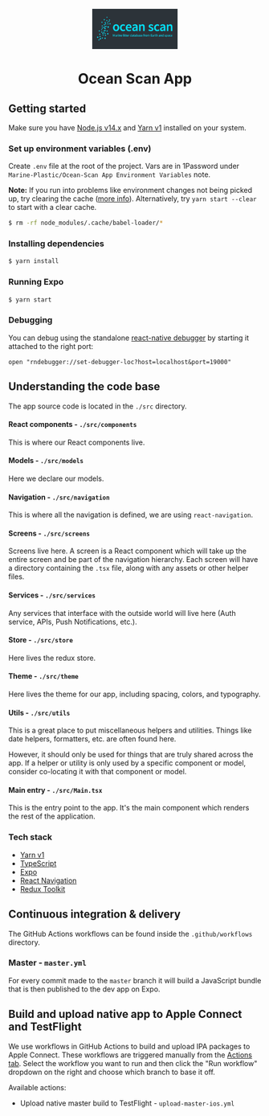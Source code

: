 <p align="center">
  <img src="src/assets/images/icon_w_background.png" height="80" />
</p>
<h1 align="center">Ocean Scan App</h1>

## Getting started

Make sure you have [Node.js v14.x](https://nodejs.org/en/download/) and [Yarn v1](https://classic.yarnpkg.com/en/docs/install) installed on your system.

### Set up environment variables (.env)

Create `.env` file at the root of the project. Vars are in 1Password under `Marine-Plastic/Ocean-Scan App Environment Variables` note.

**Note:** If you run into problems like environment changes not being picked up, try clearing the cache ([more info](https://github.com/tusbar/babel-plugin-dotenv-import#caveats)). Alternatively, try `yarn start --clear` to start with a clear cache.

```bash
$ rm -rf node_modules/.cache/babel-loader/*
```

### Installing dependencies

```bash
$ yarn install
```

### Running Expo

```bash
$ yarn start
```

### Debugging

You can debug using the standalone [react-native debugger](https://github.com/jhen0409/react-native-debugger) by starting it attached to the right port:

```
open "rndebugger://set-debugger-loc?host=localhost&port=19000"
```

## Understanding the code base

The app source code is located in the `./src` directory.

#### React components - `./src/components`

This is where our React components live.

#### Models - `./src/models`

Here we declare our models.

#### Navigation - `./src/navigation`

This is where all the navigation is defined, we are using `react-navigation`.

#### Screens - `./src/screens`

Screens live here. A screen is a React component which will take up the entire screen and be part of the navigation hierarchy. Each screen will have a directory containing the `.tsx` file, along with any assets or other helper files.

#### Services - `./src/services`

Any services that interface with the outside world will live here (Auth service, APIs, Push Notifications, etc.).

#### Store - `./src/store`

Here lives the redux store.

#### Theme - `./src/theme`

Here lives the theme for our app, including spacing, colors, and typography.

#### Utils - `./src/utils`

This is a great place to put miscellaneous helpers and utilities. Things like date helpers, formatters, etc. are often found here.

However, it should only be used for things that are truly shared across the app. If a helper or utility is only used by a specific component or model, consider co-locating it with that component or model.

#### Main entry - `./src/Main.tsx`

This is the entry point to the app. It's the main component which renders the rest of the application.

### Tech stack

- [Yarn v1](https://classic.yarnpkg.com/)
- [TypeScript](https://www.typescriptlang.org/)
- [Expo](https://docs.expo.io/)
- [React Navigation](https://reactnavigation.org/)
- [Redux Toolkit](https://redux-toolkit.js.org/)

## Continuous integration & delivery

The GitHub Actions workflows can be found inside the `.github/workflows` directory.

### Master - `master.yml`

For every commit made to the `master` branch it will build a JavaScript bundle that is then published to the dev app on Expo.

## Build and upload native app to Apple Connect and TestFlight

We use workflows in GitHub Actions to build and upload IPA packages to Apple Connect. These workflows are triggered manually from the [Actions tab](https://github.com/prototypsthlm/marine-plastic-app/actions). Select the workflow you want to run and then click the "Run workflow" dropdown on the right and choose which branch to base it off.

Available actions:

- Upload native master build to TestFlight - `upload-master-ios.yml`
